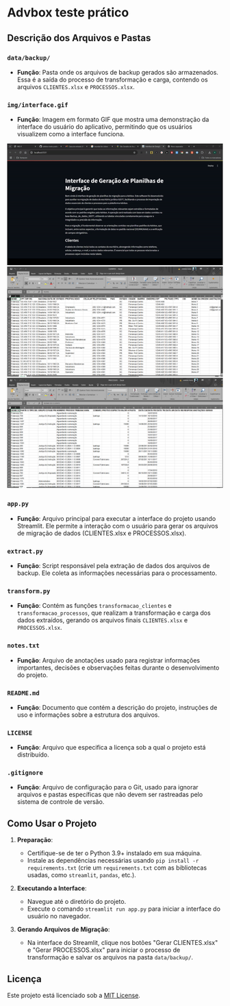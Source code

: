 # Advbox teste prático

## Descrição dos Arquivos e Pastas

### `data/backup/`
- **Função**: Pasta onde os arquivos de backup gerados são armazenados. Essa é a saída do processo de transformação e carga, contendo os arquivos `CLIENTES.xlsx` e `PROCESSOS.xlsx`.

### `img/interface.gif`
- **Função**: Imagem em formato GIF que mostra uma demonstração da interface do usuário do aplicativo, permitindo que os usuários visualizem como a interface funciona.

![Interface do Projeto](img/interface.gif)
![Planilha Clientes](img/img_clientes.png)
![Planilha Processos](img/img_processos.png)
### `app.py`
- **Função**: Arquivo principal para executar a interface do projeto usando Streamlit. Ele permite a interação com o usuário para gerar os arquivos de migração de dados (CLIENTES.xlsx e PROCESSOS.xlsx).

### `extract.py`
- **Função**: Script responsável pela extração de dados dos arquivos de backup. Ele coleta as informações necessárias para o processamento.

### `transform.py`
- **Função**: Contém as funções `transformacao_clientes` e `transformacao_processos`, que realizam a transformação e carga dos dados extraídos, gerando os arquivos finais `CLIENTES.xlsx` e `PROCESSOS.xlsx`.

### `notes.txt`
- **Função**: Arquivo de anotações usado para registrar informações importantes, decisões e observações feitas durante o desenvolvimento do projeto.

### `README.md`
- **Função**: Documento que contém a descrição do projeto, instruções de uso e informações sobre a estrutura dos arquivos.

### `LICENSE`
- **Função**: Arquivo que especifica a licença sob a qual o projeto está distribuído.

### `.gitignore`
- **Função**: Arquivo de configuração para o Git, usado para ignorar arquivos e pastas específicas que não devem ser rastreadas pelo sistema de controle de versão.

## Como Usar o Projeto

1. **Preparação**:
   - Certifique-se de ter o Python 3.9+ instalado em sua máquina.
   - Instale as dependências necessárias usando `pip install -r requirements.txt` (crie um `requirements.txt` com as bibliotecas usadas, como `streamlit`, `pandas`, etc.).

2. **Executando a Interface**:
   - Navegue até o diretório do projeto.
   - Execute o comando `streamlit run app.py` para iniciar a interface do usuário no navegador.

3. **Gerando Arquivos de Migração**:
   - Na interface do Streamlit, clique nos botões "Gerar CLIENTES.xlsx" e "Gerar PROCESSOS.xlsx" para iniciar o processo de transformação e salvar os arquivos na pasta `data/backup/`.

## Licença

Este projeto está licenciado sob a [MIT License](LICENSE). 
